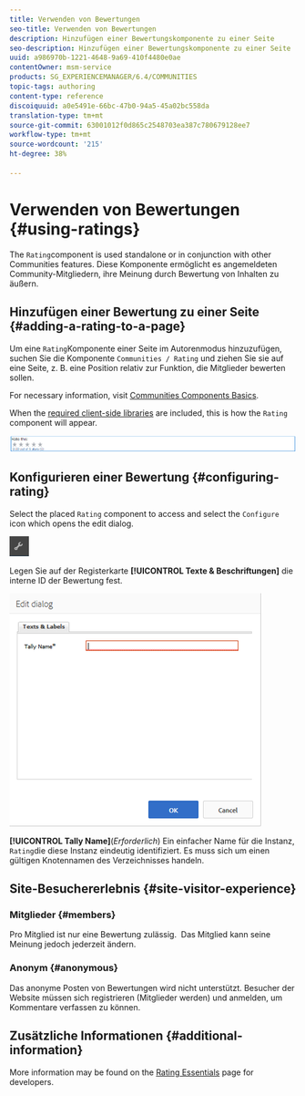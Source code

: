 ```yaml
---
title: Verwenden von Bewertungen
seo-title: Verwenden von Bewertungen
description: Hinzufügen einer Bewertungskomponente zu einer Seite
seo-description: Hinzufügen einer Bewertungskomponente zu einer Seite
uuid: a986970b-1221-4648-9a69-410f4480e0ae
contentOwner: msm-service
products: SG_EXPERIENCEMANAGER/6.4/COMMUNITIES
topic-tags: authoring
content-type: reference
discoiquuid: a0e5491e-66bc-47b0-94a5-45a02bc558da
translation-type: tm+mt
source-git-commit: 63001012f0d865c2548703ea387c780679128ee7
workflow-type: tm+mt
source-wordcount: '215'
ht-degree: 38%

---
```



# Verwenden von Bewertungen {#using-ratings}

The `Rating`component is used standalone or in conjunction with other Communities features. Diese Komponente ermöglicht es angemeldeten Community-Mitgliedern, ihre Meinung durch Bewertung von Inhalten zu äußern.

## Hinzufügen einer Bewertung zu einer Seite {#adding-a-rating-to-a-page}

Um eine `Rating`Komponente einer Seite im Autorenmodus hinzuzufügen, suchen Sie die Komponente `Communities / Rating` und ziehen Sie sie auf eine Seite, z. B. eine Position relativ zur Funktion, die Mitglieder bewerten sollen.

For necessary information, visit [Communities Components Basics](basics.md).

When the [required client-side libraries](rating-basics.md#essentials-for-client-side) are included, this is how the `Rating` component will appear.

![chlimage_1-493](assets/chlimage_1-493.png)

## Konfigurieren einer Bewertung {#configuring-rating}

Select the placed `Rating` component to access and select the `Configure` icon which opens the edit dialog.

![chlimage_1-494](assets/chlimage_1-494.png)

Legen Sie auf der Registerkarte **[!UICONTROL Texte &amp; Beschriftungen]** die interne ID der Bewertung fest.

![chlimage_1-495](assets/chlimage_1-495.png)

**[!UICONTROL Tally Name]**(*Erforderlich*) Ein einfacher Name für die Instanz, `Rating`die diese Instanz eindeutig identifiziert. Es muss sich um einen gültigen Knotennamen des Verzeichnisses handeln.

## Site-Besuchererlebnis {#site-visitor-experience}

### Mitglieder {#members}

Pro Mitglied ist nur eine Bewertung zulässig.  Das Mitglied kann seine Meinung jedoch jederzeit ändern.

### Anonym {#anonymous}

Das anonyme Posten von Bewertungen wird nicht unterstützt. Besucher der Website müssen sich registrieren (Mitglieder werden) und anmelden, um Kommentare verfassen zu können.

## Zusätzliche Informationen {#additional-information}

More information may be found on the [Rating Essentials](rating-basics.md) page for developers.
